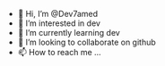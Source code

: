 - 👋 Hi, I’m @Dev7amed
- 👀 I’m interested in dev
- 🌱 I’m currently learning dev
- 💞️ I’m looking to collaborate on github
- 📫 How to reach me ...

<!---
Dev7amed/Dev7amed is a ✨ special ✨ repository because its `README.md` (this file) appears on your GitHub profile.
You can click the Preview link to take a look at your changes.
--->
